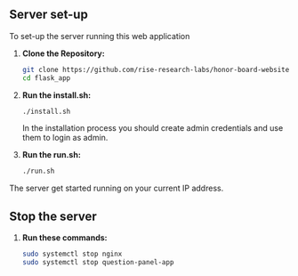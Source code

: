 ## Server set-up

To set-up the server running this web application

1. **Clone the Repository:**
    ```bash
    git clone https://github.com/rise-research-labs/honor-board-website
    cd flask_app
    ```
2. **Run the install.sh:**
    ```bash
    ./install.sh
    ```
    In the installation process you should create admin credentials and use them to login as admin.

3. **Run the run.sh:**
    ```bash
    ./run.sh
    ```
The server get started running on your current IP address.

## Stop the server

1. **Run these commands:**
    ```bash
    sudo systemctl stop nginx
    sudo systemctl stop question-panel-app
    ```